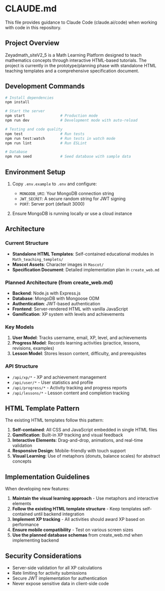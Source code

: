 # CLAUDE.md

This file provides guidance to Claude Code (claude.ai/code) when working with code in this repository.

## Project Overview

Zeyadmath_siteV2_5 is a Math Learning Platform designed to teach mathematics concepts through interactive HTML-based tutorials. The project is currently in the prototype/planning phase with standalone HTML teaching templates and a comprehensive specification document.

## Development Commands

```bash
# Install dependencies
npm install

# Start the server
npm start                # Production mode
npm run dev              # Development mode with auto-reload

# Testing and code quality
npm test                 # Run tests
npm run test:watch       # Run tests in watch mode
npm run lint             # Run ESLint

# Database
npm run seed             # Seed database with sample data
```

## Environment Setup

1. Copy `.env.example` to `.env` and configure:
   - `MONGODB_URI`: Your MongoDB connection string
   - `JWT_SECRET`: A secure random string for JWT signing
   - `PORT`: Server port (default 3000)

2. Ensure MongoDB is running locally or use a cloud instance

## Architecture

### Current Structure
- **Standalone HTML Templates**: Self-contained educational modules in `Math_teaching_templets/`
- **Mascot Assets**: Character images in `Mascot/`
- **Specification Document**: Detailed implementation plan in `create_web.md`

### Planned Architecture (from create_web.md)
- **Backend**: Node.js with Express.js
- **Database**: MongoDB with Mongoose ODM
- **Authentication**: JWT-based authentication
- **Frontend**: Server-rendered HTML with vanilla JavaScript
- **Gamification**: XP system with levels and achievements

### Key Models
1. **User Model**: Tracks username, email, XP, level, and achievements
2. **Progress Model**: Records learning activities (practice, lessons, revisions, examples)
3. **Lesson Model**: Stores lesson content, difficulty, and prerequisites

### API Structure
- `/api/xp/*` - XP and achievement management
- `/api/user/*` - User statistics and profile
- `/api/progress/*` - Activity tracking and progress reports
- `/api/lessons/*` - Lesson content and completion tracking

## HTML Template Pattern

The existing HTML templates follow this pattern:
1. **Self-contained**: All CSS and JavaScript embedded in single HTML files
2. **Gamification**: Built-in XP tracking and visual feedback
3. **Interactive Elements**: Drag-and-drop, animations, and real-time validation
4. **Responsive Design**: Mobile-friendly with touch support
5. **Visual Learning**: Use of metaphors (donuts, balance scales) for abstract concepts

## Implementation Guidelines

When developing new features:
1. **Maintain the visual learning approach** - Use metaphors and interactive elements
2. **Follow the existing HTML template structure** - Keep templates self-contained until backend integration
3. **Implement XP tracking** - All activities should award XP based on performance
4. **Ensure mobile compatibility** - Test on various screen sizes
5. **Use the planned database schemas** from create_web.md when implementing backend

## Security Considerations
- Server-side validation for all XP calculations
- Rate limiting for activity submissions
- Secure JWT implementation for authentication
- Never expose sensitive data in client-side code
